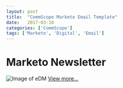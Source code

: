 ```yaml
---
layout: post
title:  "CommScope Marketo Email Template"
date:   2017-03-10
categories: ['CommScope']
tags: ['Marketo', 'Digital', 'Email']
---
```


# Marketo Newsletter
![Image of eDM](https://raw.githubusercontent.com/gbjack/gbjack.github.io/master/assets/images/mar1.png)
[View more...](https://goo.gl/zWrL4d)
